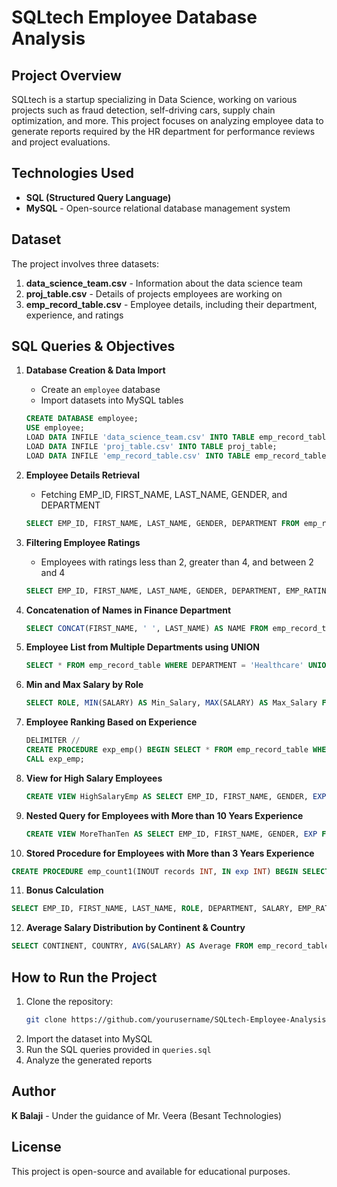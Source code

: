 # SQLtech Employee Database Analysis

## Project Overview
SQLtech is a startup specializing in Data Science, working on various projects such as fraud detection, self-driving cars, supply chain optimization, and more. This project focuses on analyzing employee data to generate reports required by the HR department for performance reviews and project evaluations.

## Technologies Used
- **SQL (Structured Query Language)**
- **MySQL** - Open-source relational database management system

## Dataset
The project involves three datasets:
1. **data_science_team.csv** - Information about the data science team
2. **proj_table.csv** - Details of projects employees are working on
3. **emp_record_table.csv** - Employee details, including their department, experience, and ratings

## SQL Queries & Objectives

1. **Database Creation & Data Import**
   - Create an `employee` database
   - Import datasets into MySQL tables
   ```sql
   CREATE DATABASE employee;
   USE employee;
   LOAD DATA INFILE 'data_science_team.csv' INTO TABLE emp_record_table;
   LOAD DATA INFILE 'proj_table.csv' INTO TABLE proj_table;
   LOAD DATA INFILE 'emp_record_table.csv' INTO TABLE emp_record_table;
   ```

2. **Employee Details Retrieval**
   - Fetching EMP_ID, FIRST_NAME, LAST_NAME, GENDER, and DEPARTMENT
   ```sql
   SELECT EMP_ID, FIRST_NAME, LAST_NAME, GENDER, DEPARTMENT FROM emp_record_table;
   ```

3. **Filtering Employee Ratings**
   - Employees with ratings less than 2, greater than 4, and between 2 and 4
   ```sql
   SELECT EMP_ID, FIRST_NAME, LAST_NAME, GENDER, DEPARTMENT, EMP_RATING FROM emp_record_table WHERE EMP_RATING < 2;
   ```

4. **Concatenation of Names in Finance Department**
   ```sql
   SELECT CONCAT(FIRST_NAME, ' ', LAST_NAME) AS NAME FROM emp_record_table WHERE DEPARTMENT = 'Finance';
   ```

5. **Employee List from Multiple Departments using UNION**
   ```sql
   SELECT * FROM emp_record_table WHERE DEPARTMENT = 'Healthcare' UNION ALL SELECT * FROM emp_record_table WHERE DEPARTMENT = 'Finance';
   ```

6. **Min and Max Salary by Role**
   ```sql
   SELECT ROLE, MIN(SALARY) AS Min_Salary, MAX(SALARY) AS Max_Salary FROM emp_record_table GROUP BY ROLE;
   ```

7. **Employee Ranking Based on Experience**
   ```sql
   DELIMITER //
   CREATE PROCEDURE exp_emp() BEGIN SELECT * FROM emp_record_table WHERE EXP > 3; END //
   CALL exp_emp;
   ```

8. **View for High Salary Employees**
   ```sql
   CREATE VIEW HighSalaryEmp AS SELECT EMP_ID, FIRST_NAME, GENDER, EXP, COUNTRY, TOTAL_SALARY FROM emp_record_table WHERE TOTAL_SALARY > 6000;
   ```

9. **Nested Query for Employees with More than 10 Years Experience**
   ```sql
   CREATE VIEW MoreThanTen AS SELECT EMP_ID, FIRST_NAME, GENDER, EXP FROM emp_record_table WHERE EXP > 10;
   ```

10. **Stored Procedure for Employees with More than 3 Years Experience**
   ```sql
   CREATE PROCEDURE emp_count1(INOUT records INT, IN exp INT) BEGIN SELECT COUNT(*) INTO records FROM emp_record_table WHERE EXP = exp; END;
   ```

11. **Bonus Calculation**
   ```sql
   SELECT EMP_ID, FIRST_NAME, LAST_NAME, ROLE, DEPARTMENT, SALARY, EMP_RATING, (0.05 * SALARY * EMP_RATING) AS BONUS FROM emp_record_table;
   ```

12. **Average Salary Distribution by Continent & Country**
   ```sql
   SELECT CONTINENT, COUNTRY, AVG(SALARY) AS Average FROM emp_record_table GROUP BY CONTINENT, COUNTRY;
   ```

## How to Run the Project
1. Clone the repository:
   ```sh
   git clone https://github.com/yourusername/SQLtech-Employee-Analysis.git
   ```
2. Import the dataset into MySQL
3. Run the SQL queries provided in `queries.sql`
4. Analyze the generated reports

## Author
**K Balaji** - Under the guidance of Mr. Veera (Besant Technologies)

## License
This project is open-source and available for educational purposes.

